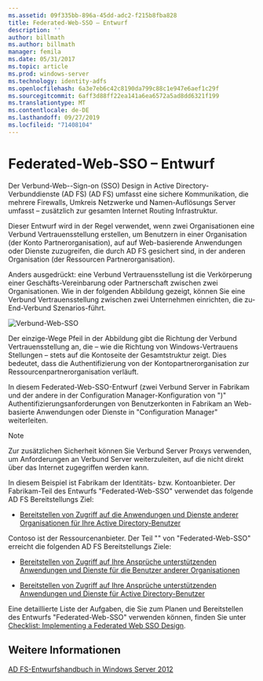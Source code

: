 ```yaml
---
ms.assetid: 09f335bb-896a-45dd-adc2-f215b8fba828
title: Federated-Web-SSO – Entwurf
description: ''
author: billmath
ms.author: billmath
manager: femila
ms.date: 05/31/2017
ms.topic: article
ms.prod: windows-server
ms.technology: identity-adfs
ms.openlocfilehash: 6a3e7eb6c42c8190da799c88c1e947e6aef1c29f
ms.sourcegitcommit: 6aff3d88ff22ea141a6ea6572a5ad8dd6321f199
ms.translationtype: MT
ms.contentlocale: de-DE
ms.lasthandoff: 09/27/2019
ms.locfileid: "71408104"
---
```

# <a name="federated-web-sso-design"></a>Federated-Web-SSO – Entwurf

Der Verbund-Web-\-Sign\-on \(SSO\) Design in Active Directory-Verbunddienste (AD FS) \(AD FS\) umfasst eine sichere Kommunikation, die mehrere Firewalls, Umkreis Netzwerke und Namen\-Auflösungs Server umfasst – zusätzlich zur gesamten Internet Routing Infrastruktur.  
  
Dieser Entwurf wird in der Regel verwendet, wenn zwei Organisationen eine Verbund Vertrauensstellung erstellen, um Benutzern in einer Organisation \(der Konto Partnerorganisation\), auf auf Web\-basierende Anwendungen oder Dienste zuzugreifen, die durch AD FS gesichert sind, in der anderen Organisation \(der Ressourcen Partnerorganisation\).  
  
Anders ausgedrückt: eine Verbund Vertrauensstellung ist die Verkörperung einer Geschäfts\-Vereinbarung oder Partnerschaft zwischen zwei Organisationen. Wie in der folgenden Abbildung gezeigt, können Sie eine Verbund Vertrauensstellung zwischen zwei Unternehmen einrichten, die zu\-End-Verbund Szenarios\-führt.  
  
![Verbund-Web-SSO](media/adfs2_FederatedWebSSODesign.gif)  
  
Der einzige\-Wege Pfeil in der Abbildung gibt die Richtung der Verbund Vertrauensstellung an, die – wie die Richtung von Windows-Vertrauens Stellungen – stets auf die Kontoseite der Gesamtstruktur zeigt. Dies bedeutet, dass die Authentifizierung von der Kontopartnerorganisation zur Ressourcenpartnerorganisation verläuft.  
  
In diesem Federated-Web-SSO-Entwurf \(zwei Verbund Server in Fabrikam und der andere in der Configuration Manager-Konfiguration von "\)" Authentifizierungsanforderungen von Benutzerkonten in Fabrikam an Web\-basierte Anwendungen oder Dienste in "Configuration Manager" weiterleiten.  
  
> [!NOTE]  
> Zur zusätzlichen Sicherheit können Sie Verbund Server Proxys verwenden, um Anforderungen an Verbund Server weiterzuleiten, auf die nicht direkt über das Internet zugegriffen werden kann.  
  
In diesem Beispiel ist Fabrikam der Identitäts- bzw. Kontoanbieter. Der Fabrikam-Teil des Entwurfs "Federated-Web-SSO" verwendet das folgende AD FS Bereitstellungs Ziel:  
  
-   [Bereitstellen von Zugriff auf die Anwendungen und Dienste anderer Organisationen für Ihre Active Directory-Benutzer](Provide-Your-Active-Directory-Users-Access-to-the-Applications-and-Services-of-Other-Organizations.md)  
  
Contoso ist der Ressourcenanbieter. Der Teil "" von "Federated-Web-SSO" erreicht die folgenden AD FS Bereitstellungs Ziele:  
  
-   [Bereitstellen von Zugriff auf Ihre Ansprüche unterstützenden Anwendungen und Dienste für die Benutzer anderer Organisationen](Provide-Users-in-Another-Organization-Access-to-Your-Claims-Aware-Applications-and-Services.md)  
  
-   [Bereitstellen von Zugriff auf Ihre Ansprüche unterstützenden Anwendungen und Dienste für Active Directory-Benutzer](Provide-Your-Active-Directory-Users-Access-to-Your-Claims-Aware-Applications-and-Services.md)  
  
Eine detaillierte Liste der Aufgaben, die Sie zum Planen und Bereitstellen des Entwurfs "Federated-Web-SSO" verwenden können, finden Sie unter [Checklist: Implementing a Federated Web SSO Design](../../ad-fs/deployment/Checklist--Implementing-a-Federated-Web-SSO-Design.md).  
  
## <a name="see-also"></a>Weitere Informationen
[AD FS-Entwurfshandbuch in Windows Server 2012](AD-FS-Design-Guide-in-Windows-Server-2012.md)
